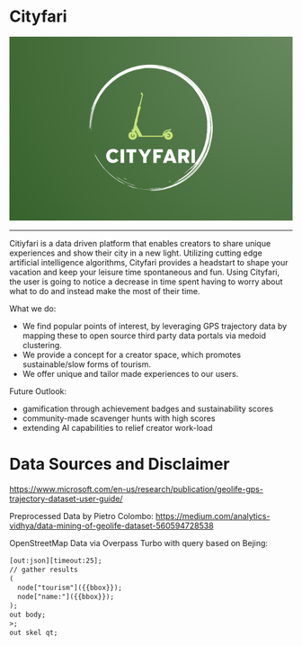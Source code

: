 # Cityfari

![logo](https://github.com/JanVra/Cityfari/blob/main/images/logo.png)

--- 

Citiyfari is a data driven platform that enables creators to share unique experiences and show their city in a new light. Utilizing cutting edge artificial intelligence algorithms, Cityfari provides a headstart to shape your vacation and keep your leisure time spontaneous and fun. Using Cityfari, the user is going to notice a decrease in time spent having to worry about what to do and instead make the most of their time.

What we do:
- We find popular points of interest, by leveraging GPS trajectory data by mapping these to open source third party data portals via medoid clustering.
- We provide a concept for a creator space, which promotes sustainable/slow forms of tourism.
- We offer unique and tailor made experiences to our users.

Future Outlook:
- gamification through achievement badges and sustainability scores
- community-made scavenger hunts with high scores
- extending AI capabilities to relief creator work-load


# Data Sources and Disclaimer
https://www.microsoft.com/en-us/research/publication/geolife-gps-trajectory-dataset-user-guide/

Preprocessed Data by Pietro Colombo:
https://medium.com/analytics-vidhya/data-mining-of-geolife-dataset-560594728538

OpenStreetMap Data via Overpass Turbo with query based on Bejing:

```
[out:json][timeout:25];
// gather results
(
  node["tourism"]({{bbox}});
  node["name:"]({{bbox}});
);
out body;
>;
out skel qt;
```

